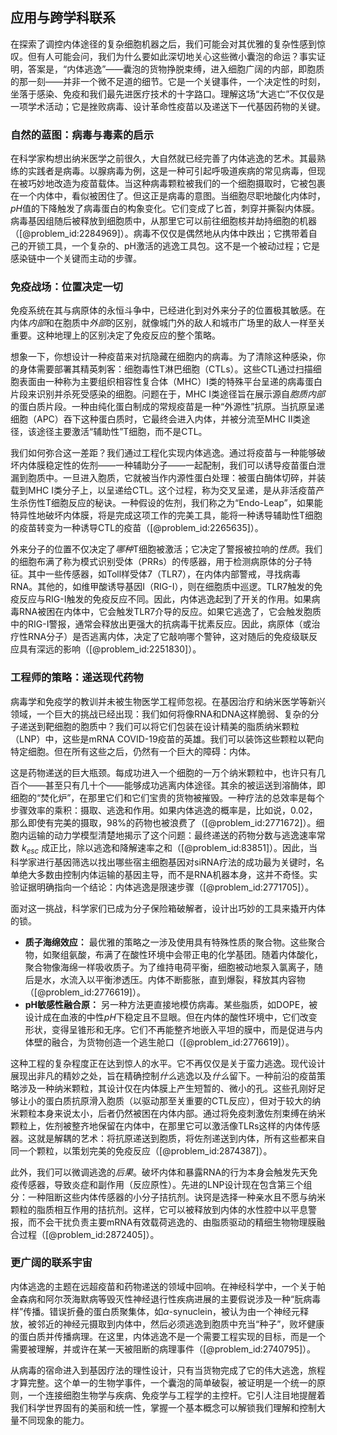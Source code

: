 ## 应用与跨学科联系

在探索了调控内体途径的复杂细胞机器之后，我们可能会对其优雅的复杂性感到惊叹。但有人可能会问，我们为什么要如此深切地关心这些微小囊泡的命运？事实证明，答案是，“内体逃逸”——囊泡的货物挣脱束缚，进入细胞广阔的内部，即胞质的那一刻——并非一个微不足道的细节。它是一个关键事件，一个决定性的时刻，坐落于感染、免疫和我们最先进医疗技术的十字路口。理解这场“大逃亡”不仅仅是一项学术活动；它是挫败病毒、设计革命性疫苗以及递送下一代基因药物的关键。

### 自然的蓝图：病毒与毒素的启示

在科学家构想出纳米医学之前很久，大自然就已经完善了内体逃逸的艺术。其最熟练的实践者是病毒。以腺病毒为例，这是一种可引起呼吸道疾病的常见病毒，但现在被巧妙地改造为疫苗载体。当这种病毒颗粒被我们的一个细胞摄取时，它被包裹在一个内体中，看似被困住了。但这正是病毒的意图。当细胞尽职地酸化内体时，$pH$值的下降触发了病毒蛋白的构象变化。它们变成了匕首，刺穿并撕裂内体膜。病毒基因组随后被释放到细胞质中，从那里它可以前往细胞核并劫持细胞的机器（[@problem_id:2284969]）。病毒不仅仅是偶然地从内体中跌出；它携带着自己的开锁工具，一个复杂的、pH激活的逃逸工具包。这不是一个被动过程；它是感染链中一个关键而主动的步骤。

### 免疫战场：位置决定一切

免疫系统在其与病原体的永恒斗争中，已经进化到对外来分子的位置极其敏感。在内体*内部*和在胞质中*外部*的区别，就像城门外的敌人和城市广场里的敌人一样至关重要。这种地理上的区别决定了免疫反应的整个策略。

想象一下，你想设计一种疫苗来对抗隐藏在细胞内的病毒。为了清除这种感染，你的身体需要部署其精英刺客：细胞毒性T淋巴细胞（CTLs）。这些CTL通过扫描细胞表面由一种称为主要组织相容性复合体（MHC）I类的特殊平台呈递的病毒蛋白片段来识别并杀死受感染的细胞。问题在于，MHC I类途径旨在展示源自*胞质内部*的蛋白质片段。一种由纯化蛋白制成的常规疫苗是一种“外源性”抗原。当抗原呈递细胞（APC）吞下这种蛋白质时，它最终会进入内体，并被分流至MHC II类途径，该途径主要激活“辅助性”T细胞，而不是CTL。

我们如何弥合这一差距？我们通过工程化实现内体逃逸。通过将疫苗与一种能够破坏内体膜稳定性的佐剂——一种辅助分子——一起配制，我们可以诱导疫苗蛋白泄漏到胞质中。一旦进入胞质，它就被当作内源性蛋白处理：被蛋白酶体切碎，并装载到MHC I类分子上，以呈递给CTL。这个过程，称为交叉呈递，是从非活疫苗产生杀伤性T细胞反应的秘诀。一种假设的佐剂，我们称之为“Endo-Leap”，如果能特异性地破坏内体膜，将是完成这项工作的完美工具，能将一种诱导辅助性T细胞的疫苗转变为一种诱导CTL的疫苗（[@problem_id:2265635]）。

外来分子的位置不仅决定了*哪种*T细胞被激活；它决定了警报被拉响的*性质*。我们的细胞布满了称为模式识别受体（PRRs）的传感器，用于检测病原体的分子特征。其中一些传感器，如Toll样受体7（TLR7），在内体内部警戒，寻找病毒RNA。其他的，如维甲酸诱导基因I（RIG-I），则在细胞质中巡逻。TLR7触发的免疫反应与RIG-I触发的免疫反应不同。因此，内体逃逸起到了开关的作用。如果病毒RNA被困在内体中，它会触发TLR7介导的反应。如果它逃逸了，它会触发胞质中的RIG-I警报，通常会释放出更强大的抗病毒干扰素反应。因此，病原体（或治疗性RNA分子）是否逃离内体，决定了它敲响哪个警钟，这对随后的免疫级联反应具有深远的影响（[@problem_id:2251830]）。

### 工程师的策略：递送现代药物

病毒学和免疫学的教训并未被生物医学工程师忽视。在基因治疗和纳米医学等新兴领域，一个巨大的挑战已经出现：我们如何将像RNA和DNA这样脆弱、复杂的分子递送到靶细胞的胞质中？我们可以将它们包装在设计精美的脂质纳米颗粒（LNP）中，这些是mRNA COVID-19疫苗的英雄。我们可以装饰这些颗粒以靶向特定细胞。但在所有这些之后，仍然有一个巨大的障碍：内体。

这是药物递送的巨大瓶颈。每成功进入一个细胞的一万个纳米颗粒中，也许只有几百个——甚至只有几十个——能够成功逃离内体途径。其余的被运送到溶酶体，即细胞的“焚化炉”，在那里它们和它们宝贵的货物被摧毁。一种疗法的总效率是每个步骤效率的乘积：摄取、逃逸和作用。如果内体逃逸的概率是，比如说，$0.02$，那么即使有完美的摄取，98%的药物也被浪费了（[@problem_id:2771672]）。细胞内运输的动力学模型清楚地揭示了这个问题：最终递送的药物分数与逃逸速率常数 $k_{esc}$ 成正比，除以逃逸和降解速率之和（[@problem_id:83851]）。因此，当科学家进行基因筛选以找出哪些宿主细胞基因对siRNA疗法的成功最为关键时，名单绝大多数由控制内体运输的基因主导，而不是RNA机器本身，这并不奇怪。实验证据明确指向一个结论：内体逃逸是限速步骤（[@problem_id:2771705]）。

面对这一挑战，科学家们已成为分子保险箱破解者，设计出巧妙的工具来撬开内体的锁。
*   **质子海绵效应：** 最优雅的策略之一涉及使用具有特殊性质的聚合物。这些聚合物，如聚组氨酸，布满了在酸性环境中会带正电的化学基团。随着内体酸化，聚合物像海绵一样吸收质子。为了维持电荷平衡，细胞被动地泵入氯离子，随后是水，水流入以平衡渗透压。内体不断膨胀，直到爆裂，释放其内容物（[@problem_id:2776619]）。
*   **pH敏感性融合原：** 另一种方法更直接地模仿病毒。某些脂质，如DOPE，被设计成在血液的中性$pH$下稳定且不显眼。但在内体的酸性环境中，它们改变形状，变得呈锥形和无序。它们不再能整齐地嵌入平坦的膜中，而是促进与内体壁的融合，为货物创造一个逃生舱口（[@problem_id:2776619]）。

这种工程的复杂程度正在达到惊人的水平。它不再仅仅是关于蛮力逃逸。现代设计展现出非凡的精妙之处，旨在精确控制*什么*逃逸以及*什么*留下。一种前沿的疫苗策略涉及一种纳米颗粒，其设计仅在内体膜上产生短暂的、微小的孔。这些孔刚好足够让小的蛋白质抗原滑入胞质（以驱动那至关重要的CTL反应），但对于较大的纳米颗粒本身来说太小，后者仍然被困在内体内部。通过将免疫刺激佐剂束缚在纳米颗粒上，佐剂被整齐地保留在内体中，在那里它可以激活像TLRs这样的内体传感器。这就是解耦的艺术：将抗原递送到胞质，将佐剂递送到内体，所有这些都来自同一个颗粒，以策划完美的免疫反应（[@problem_id:2874387]）。

此外，我们可以微调逃逸的*后果*。破坏内体和暴露RNA的行为本身会触发先天免疫传感器，导致炎症和副作用（反应原性）。先进的LNP设计现在包含第三个组分：一种阻断这些内体传感器的小分子拮抗剂。诀窍是选择一种亲水且不愿与纳米颗粒的脂质相互作用的拮抗剂。这样，它可以被释放到内体的水性腔中以平息警报，而不会干扰负责主要mRNA有效载荷逃逸的、由脂质驱动的精细生物物理膜融合过程（[@problem_id:2872405]）。

### 更广阔的联系宇宙

内体逃逸的主题在远超疫苗和药物递送的领域中回响。在神经科学中，一个关于帕金森病和阿尔茨海默病等毁灭性神经退行性疾病进展的主要假说涉及一种“朊病毒样”传播。错误折叠的蛋白质聚集体，如$\alpha$-synuclein，被认为由一个神经元释放，被邻近的神经元摄取到内体中，然后必须逃逸到胞质中充当“种子”，败坏健康的蛋白质并传播病理。在这里，内体逃逸不是一个需要工程实现的目标，而是一个需要被理解，并或许在某一天被阻断的病理事件（[@problem_id:2740795]）。

从病毒的宿命进入到基因疗法的理性设计，只有当货物完成了它的伟大逃逸，旅程才算完整。这个单一的生物学事件，一个囊泡的简单破裂，被证明是一个统一的原则，一个连接细胞生物学与疾病、免疫学与工程学的主控杆。它引人注目地提醒着我们科学世界固有的美丽和统一性，掌握一个基本概念可以解锁我们理解和控制大量不同现象的能力。